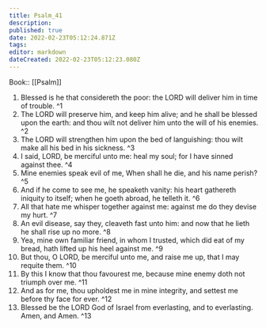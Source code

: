```yaml
---
title: Psalm_41
description: 
published: true
date: 2022-02-23T05:12:24.871Z
tags: 
editor: markdown
dateCreated: 2022-02-23T05:12:23.080Z
---
```


 Book:: [[Psalm]]
 1. Blessed is he that considereth the poor: the LORD will deliver him in time of trouble. ^1
 2. The LORD will preserve him, and keep him alive; and he shall be blessed upon the earth: and thou wilt not deliver him unto the will of his enemies. ^2
 3. The LORD will strengthen him upon the bed of languishing: thou wilt make all his bed in his sickness. ^3
 4. I said, LORD, be merciful unto me: heal my soul; for I have sinned against thee. ^4
 5. Mine enemies speak evil of me, When shall he die, and his name perish? ^5
 6. And if he come to see me, he speaketh vanity: his heart gathereth iniquity to itself; when he goeth abroad, he telleth it. ^6
 7. All that hate me whisper together against me: against me do they devise my hurt. ^7
 8. An evil disease, say they, cleaveth fast unto him: and now that he lieth he shall rise up no more. ^8
 9. Yea, mine own familiar friend, in whom I trusted, which did eat of my bread, hath lifted up his heel against me. ^9
 10. But thou, O LORD, be merciful unto me, and raise me up, that I may requite them. ^10
 11. By this I know that thou favourest me, because mine enemy doth not triumph over me. ^11
 12. And as for me, thou upholdest me in mine integrity, and settest me before thy face for ever. ^12
 13. Blessed be the LORD God of Israel from everlasting, and to everlasting. Amen, and Amen. ^13
